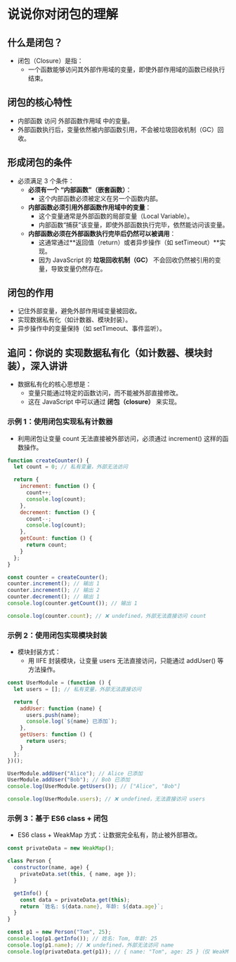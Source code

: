 # 说说你对闭包的理解

## 什么是闭包？

- 闭包（Closure）是指：
  - 一个函数能够访问其外部作用域的变量，即使外部作用域的函数已经执行结束。

## 闭包的核心特性

- 内部函数 访问 外部函数作用域 中的变量。
- 外部函数执行后，变量依然被内部函数引用，不会被垃圾回收机制（GC）回收。

## 形成闭包的条件

- 必须满足 3 个条件：
  - **必须有一个 “内部函数”（嵌套函数）**：
    - 这个内部函数必须被定义在另一个函数内部。
  - **内部函数必须引用外部函数作用域中的变量**：
    - 这个变量通常是外部函数的局部变量（Local Variable）。
    - 内部函数“捕获”该变量，即使外部函数执行完毕，依然能访问该变量。
  - **内部函数必须在外部函数执行完毕后仍然可以被调用**：
    - 这通常通过**返回值（return）或者异步操作（如 setTimeout）**实现。
    - 因为 JavaScript 的 **垃圾回收机制（GC）** 不会回收仍然被引用的变量，导致变量仍然存在。
  
## 闭包的作用

- 记住外部变量，避免外部作用域变量被回收。
- 实现数据私有化（如计数器、模块封装）。
- 异步操作中的变量保持（如 setTimeout、事件监听）。

## 追问：你说的 实现数据私有化（如计数器、模块封装），深入讲讲

- 数据私有化的核心思想是：
  - 变量只能通过特定的函数访问，而不能被外部直接修改。
  - 这在 JavaScript 中可以通过 **闭包（closure）** 来实现。

### 示例 1：使用闭包实现私有计数器

- 利用闭包让变量 count 无法直接被外部访问，必须通过 increment() 这样的函数操作。

```js
function createCounter() {
  let count = 0; // 私有变量，外部无法访问

  return {
    increment: function () {
      count++;
      console.log(count);
    },
    decrement: function () {
      count--;
      console.log(count);
    },
    getCount: function () {
      return count;
    }
  };
}

const counter = createCounter();
counter.increment(); // 输出 1
counter.increment(); // 输出 2
counter.decrement(); // 输出 1
console.log(counter.getCount()); // 输出 1

console.log(counter.count); // ❌ undefined，外部无法直接访问 count
```

### 示例 2：使用闭包实现模块封装

- 模块封装方式：
  - 用 IIFE 封装模块，让变量 users 无法直接访问，只能通过 addUser() 等方法操作。

```js
const UserModule = (function () {
  let users = []; // 私有变量，外部无法直接访问

  return {
    addUser: function (name) {
      users.push(name);
      console.log(`${name} 已添加`);
    },
    getUsers: function () {
      return users;
    }
  };
})();

UserModule.addUser("Alice"); // Alice 已添加
UserModule.addUser("Bob"); // Bob 已添加
console.log(UserModule.getUsers()); // ["Alice", "Bob"]

console.log(UserModule.users); // ❌ undefined，无法直接访问 users
```

### 示例 3：基于 ES6 class + 闭包

- ES6 class + WeakMap 方式：让数据完全私有，防止被外部篡改。

```js
const privateData = new WeakMap();

class Person {
  constructor(name, age) {
    privateData.set(this, { name, age });
  }

  getInfo() {
    const data = privateData.get(this);
    return `姓名: ${data.name}, 年龄: ${data.age}`;
  }
}

const p1 = new Person("Tom", 25);
console.log(p1.getInfo()); // 姓名: Tom, 年龄: 25
console.log(p1.name); // ❌ undefined，外部无法访问 name
console.log(privateData.get(p1)); // { name: "Tom", age: 25 }（仅 WeakMap 可访问）
```
